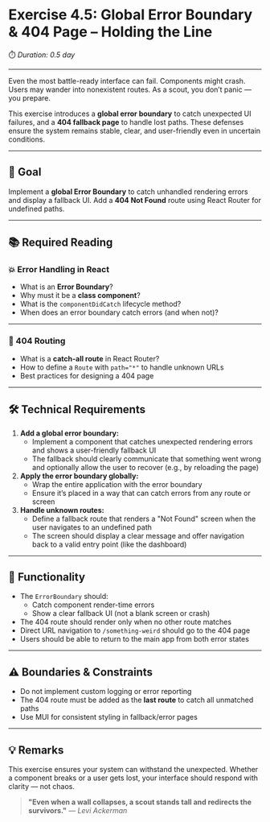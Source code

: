 # Exercise 4.5: Global Error Boundary & 404 Page – Holding the Line

⏱️ *Duration: 0.5 day*

---

Even the most battle-ready interface can fail. Components might crash. Users may wander into nonexistent routes. As a scout, you don’t panic — you prepare.

This exercise introduces a **global error boundary** to catch unexpected UI failures, and a **404 fallback page** to handle lost paths. These defenses ensure the system remains stable, clear, and user-friendly even in uncertain conditions.

---

## **🎯 Goal**

Implement a **global Error Boundary** to catch unhandled rendering errors and display a fallback UI. Add a **404 Not Found** route using React Router for undefined paths.

---

## **📚 Required Reading**

### 💥 Error Handling in React

- What is an **Error Boundary**?
- Why must it be a **class component**?
- What is the `componentDidCatch` lifecycle method?
- When does an error boundary catch errors (and when not)?

---

### 🧭 404 Routing

- What is a **catch-all route** in React Router?
- How to define a `Route` with `path="*"` to handle unknown URLs
- Best practices for designing a 404 page

---

## **🛠️ Technical Requirements**

1. **Add a global error boundary:**
    - Implement a component that catches unexpected rendering errors and shows a user-friendly fallback UI
    - The fallback should clearly communicate that something went wrong and optionally allow the user to recover (e.g., by reloading the page)
2. **Apply the error boundary globally:**
    - Wrap the entire application with the error boundary
    - Ensure it’s placed in a way that can catch errors from any route or screen
3. **Handle unknown routes:**
    - Define a fallback route that renders a "Not Found" screen when the user navigates to an undefined path
    - The screen should display a clear message and offer navigation back to a valid entry point (like the dashboard)

---

## **🧭 Functionality**

- The `ErrorBoundary` should:
    - Catch component render-time errors
    - Show a clear fallback UI (not a blank screen or crash)
- The 404 route should render only when no other route matches
- Direct URL navigation to `/something-weird` should go to the 404 page
- Users should be able to return to the main app from both error states

---

## **⚠️ Boundaries & Constraints**

- Do not implement custom logging or error reporting
- The 404 route must be added as the **last route** to catch all unmatched paths
- Use MUI for consistent styling in fallback/error pages

---

## **💡 Remarks**

This exercise ensures your system can withstand the unexpected. Whether a component breaks or a user gets lost, your interface should respond with clarity — not chaos.

> **"Even when a wall collapses, a scout stands tall and redirects the survivors."** — *Levi Ackerman*
>